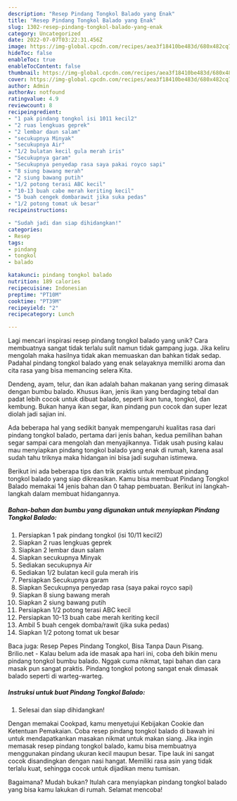 ```yaml
---
description: "Resep Pindang Tongkol Balado yang Enak"
title: "Resep Pindang Tongkol Balado yang Enak"
slug: 1302-resep-pindang-tongkol-balado-yang-enak
category: Uncategorized
date: 2022-07-07T03:22:31.456Z
image: https://img-global.cpcdn.com/recipes/aea3f18410be483d/680x482cq70/pindang-tongkol-balado-foto-resep-utama.jpg
hideToc: false
enableToc: true
enableTocContent: false
thumbnail: https://img-global.cpcdn.com/recipes/aea3f18410be483d/680x482cq70/pindang-tongkol-balado-foto-resep-utama.jpg
cover: https://img-global.cpcdn.com/recipes/aea3f18410be483d/680x482cq70/pindang-tongkol-balado-foto-resep-utama.jpg
author: Admin
authorAv: notfound
ratingvalue: 4.9
reviewcount: 8
recipeingredient:
- "1 pak pindang tongkol isi 1011 kecil2"
- "2 ruas lengkuas geprek"
- "2 lembar daun salam"
- "secukupnya Minyak"
- "secukupnya Air"
- "1/2 bulatan kecil gula merah iris"
- "Secukupnya garam"
- "Secukupnya penyedap rasa saya pakai royco sapi"
- "8 siung bawang merah"
- "2 siung bawang putih"
- "1/2 potong terasi ABC kecil"
- "10-13 buah cabe merah keriting kecil"
- "5 buah cengek dombarawit jika suka pedas"
- "1/2 potong tomat uk besar"
recipeinstructions:

- "Sudah jadi dan siap dihidangkan!"
categories:
- Resep
tags:
- pindang
- tongkol
- balado

katakunci: pindang tongkol balado 
nutrition: 189 calories
recipecuisine: Indonesian
preptime: "PT10M"
cooktime: "PT39M"
recipeyield: "2"
recipecategory: Lunch

---
```





Lagi mencari inspirasi resep pindang tongkol balado yang unik? Cara membuatnya sangat tidak terlalu sulit namun tidak gampang juga. Jika keliru mengolah maka hasilnya tidak akan memuaskan dan bahkan tidak sedap. Padahal pindang tongkol balado yang enak selayaknya memiliki aroma dan cita rasa yang bisa memancing selera Kita.





Dendeng, ayam, telur, dan ikan adalah bahan makanan yang sering dimasak dengan bumbu balado. Khusus ikan, jenis ikan yang berdaging tebal dan padat lebih cocok untuk dibuat balado, seperti ikan tuna, tongkol, dan kembung. Bukan hanya ikan segar, ikan pindang pun cocok dan super lezat diolah jadi sajian ini.

Ada beberapa hal yang sedikit banyak mempengaruhi kualitas rasa dari pindang tongkol balado, pertama dari jenis bahan, kedua pemilihan bahan segar sampai cara mengolah dan menyajikannya. Tidak usah pusing kalau mau menyiapkan pindang tongkol balado yang enak di rumah, karena asal sudah tahu triknya maka hidangan ini bisa jadi suguhan istimewa.






Berikut ini ada beberapa tips dan trik praktis untuk membuat pindang tongkol balado yang siap dikreasikan. Kamu bisa membuat Pindang Tongkol Balado memakai 14 jenis bahan dan 0 tahap pembuatan. Berikut ini langkah-langkah dalam membuat hidangannya.

<!--inarticleads1-->

##### Bahan-bahan dan bumbu yang digunakan untuk menyiapkan Pindang Tongkol Balado:

1. Persiapkan 1 pak pindang tongkol (isi 10/11 kecil2)
1. Siapkan 2 ruas lengkuas geprek
1. Siapkan 2 lembar daun salam
1. Siapkan secukupnya Minyak
1. Sediakan secukupnya Air
1. Sediakan 1/2 bulatan kecil gula merah iris
1. Persiapkan Secukupnya garam
1. Siapkan Secukupnya penyedap rasa (saya pakai royco sapi)
1. Siapkan 8 siung bawang merah
1. Siapkan 2 siung bawang putih
1. Persiapkan 1/2 potong terasi ABC kecil
1. Persiapkan 10-13 buah cabe merah keriting kecil
1. Ambil 5 buah cengek domba/rawit (jika suka pedas)
1. Siapkan 1/2 potong tomat uk besar


Baca juga: Resep Pepes Pindang Tongkol, Bisa Tanpa Daun Pisang. Brilio.net - Kalau belum ada ide masak apa hari ini, coba deh bikin menu pindang tongkol bumbu balado. Nggak cuma nikmat, tapi bahan dan cara masak pun sangat praktis. Pindang tongkol potong sangat enak dimasak balado seperti di warteg-warteg. 

<!--inarticleads2-->

##### Instruksi untuk buat Pindang Tongkol Balado:


1. Selesai dan siap dihidangkan!

Dengan memakai Cookpad, kamu menyetujui Kebijakan Cookie dan Ketentuan Pemakaian. Coba resep pindang tongkol balado di bawah ini untuk mendapatkankan masakan nikmat untuk makan siang. Jika ingin memasak resep pindang tongkol balado, kamu bisa membuatnya menggunakan pindang ukuran kecil maupun besar. Tipe lauk ini sangat cocok disandingkan dengan nasi hangat. Memiliki rasa asin yang tidak terlalu kuat, sehingga cocok untuk dijadikan menu tumisan. 

Bagaimana? Mudah bukan? Itulah cara menyiapkan pindang tongkol balado yang bisa kamu lakukan di rumah. Selamat mencoba!
